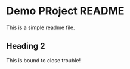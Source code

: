 # Demo PRoject README

This is a simple readme file.

## Heading 2

This is bound to close trouble!
